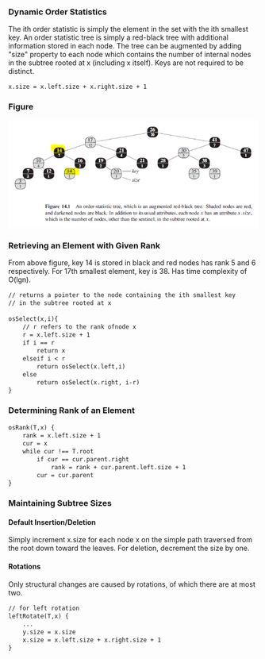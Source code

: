 ### Dynamic Order Statistics

The ith order statistic is simply the element in the set with the ith smallest key. An order statistic tree is simply a red-black tree with additional information stored in each node. The tree can be augmented by adding "size" property to each node which contains the number of internal nodes in the subtree rooted at x (including x itself). Keys are not required to be distinct.

```
x.size = x.left.size + x.right.size + 1
```

### Figure

<img src="../../images/red-black-order-statistic.PNG">

### Retrieving an Element with Given Rank

From above figure, key 14 is stored in black and red nodes has rank 5 and 6 respectively. For 17th smallest element, key is 38. Has time complexity of O(lgn).

```
// returns a pointer to the node containing the ith smallest key
// in the subtree rooted at x

osSelect(x,i){
    // r refers to the rank ofnode x
    r = x.left.size + 1
    if i == r
        return x
    elseif i < r
        return osSelect(x.left,i)
    else
        return osSelect(x.right, i-r)
}
```

### Determining Rank of an Element

``` 
osRank(T,x) {
    rank = x.left.size + 1
    cur = x
    while cur !== T.root
        if cur == cur.parent.right
            rank = rank + cur.parent.left.size + 1
        cur = cur.parent
}
```

### Maintaining Subtree Sizes

#### Default Insertion/Deletion

Simply increment x.size for each node x on the simple path traversed from the root down toward the leaves. For deletion, decrement the size by one.

#### Rotations

Only structural changes are caused by rotations, of which there are at most two. 

```
// for left rotation
leftRotate(T,x) {
    ...
    y.size = x.size
    x.size = x.left.size + x.right.size + 1
}
```


